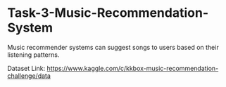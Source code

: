 # Task-3-Music-Recommendation-System
Music recommender systems can suggest songs to users based on their listening patterns.

Dataset Link: https://www.kaggle.com/c/kkbox-music-recommendation-challenge/data
